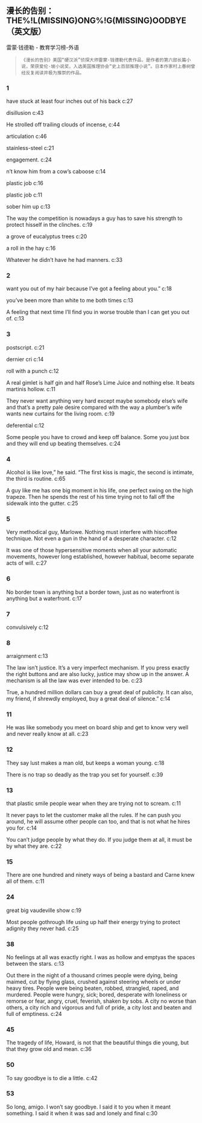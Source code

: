 ## 漫长的告别：THE%!L(MISSING)ONG%!G(MISSING)OODBYE（英文版）

雷蒙·钱德勒  -  教育学习榜-外语

>     《漫长的告别》美国“硬汉派”侦探大师雷蒙·钱德勒代表作品，是作者的第六部长篇小说，荣获爱伦·坡小说奖，入选美国推理协会“史上百部推理小说”。日本作家村上春树曾经反复阅读并极为推崇的作品。


### 1

have stuck at least four inches out of his back c:27

disillusion c:43

He strolled off trailing clouds of incense, c:44

articulation c:46

stainless-steel c:21

engagement. c:24

n’t know him from a cow’s caboose c:14

plastic job c:16

plastic job  c:11

sober him up  c:13

The way the competition is nowadays a guy has to save his strength to protect hisself in the clinches. c:19

a grove of eucalyptus trees c:20

 a roll in the hay c:16

Whatever he didn’t have he had manners.
 c:33

### 2

 want you out of my hair because I’ve got a feeling about you.” c:18

you’ve been more than white to me both times c:13

A feeling that next time I’ll find you in worse trouble than I can get you out of.  c:13

### 3

postscript. c:21

dernier cri c:14

roll with a punch c:12

A real gimlet is half gin and half Rose’s Lime Juice and nothing else. It beats martinis hollow. c:11

They never want anything very hard except maybe somebody else’s wife and that’s a pretty pale desire compared with the way a plumber’s wife wants new curtains for the living room. c:19

deferential c:12

Some people you have to crowd and keep off balance. Some you just box and they will end up beating themselves. c:24

### 4

Alcohol is like love,” he said. “The first kiss is magic, the second is intimate, the third is routine. c:65

A guy like me has one big moment in his life, one perfect swing on the high trapeze. Then he spends the rest of his time trying not to fall off the sidewalk into the gutter. c:25

### 5

Very methodical guy, Marlowe. Nothing must interfere with hiscoffee technique. Not even a gun in the hand of a desperate character. c:12

It was one of those hypersensitive moments when all your automatic movements, however long established, however habitual, become separate acts of will. c:27

### 6

No border town is anything but a border town, just as no waterfront is anything but a waterfront. c:17

### 7

convulsively c:12

### 8

arraignment c:13

The law isn’t justice. It’s a very imperfect mechanism. If you press exactly the right buttons and are also lucky, justice may show up in the answer. A mechanism is all the law was ever intended to be.  c:23

True, a hundred million dollars can buy a great deal of publicity. It can also, my friend, if shrewdly employed, buy a great deal of silence.” c:14

### 11

He was like somebody you meet on board ship and get to know very well and never really know at all. c:23

### 12

They say lust makes a man old, but keeps a woman young. c:18

There is no trap so deadly as the trap you set for yourself. c:39

### 13

that plastic smile people wear when they are trying not to scream.  c:11

It never pays to let the customer make all the rules. If he can push you around, he will assume other people can too, and that is not what he hires you for. c:14

You can’t judge people by what they do. If you judge them at all, it must be by what they are. c:22

### 15

There are one hundred and ninety ways of being a bastard and Carne knew all of them. c:11

### 24

great big vaudeville show c:19

Most people gothrough life using up half their energy trying to protect adignity they never had. c:25

### 38

No feelings at all was exactly right. I was as hollow and emptyas the spaces between the stars. c:13

Out there in the night of a thousand crimes people were dying, being maimed, cut by flying glass, crushed against steering wheels or under heavy tires. People were being beaten, robbed, strangled, raped, and murdered. People were hungry, sick; bored, desperate with loneliness or remorse or fear, angry, cruel, feverish, shaken by sobs. A city no worse than others, a city rich and vigorous and full of pride, a city lost and beaten and full of emptiness. c:24

### 45

The tragedy of life, Howard, is not that the beautiful things die young, but that they grow old and mean. c:36

### 50

To say goodbye is to die a little. c:42

### 53

So long, amigo. I won’t say goodbye. I said it to you when it meant something. I said it when it was sad and lonely and final c:30